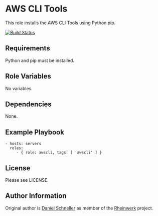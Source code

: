 AWS CLI Tools
=========

This role installs the AWS CLI Tools using Python pip.

[![Build Status](https://travis-ci.org/Rheinwerk/ansible-role-awscli.svg?branch=master)](https://travis-ci.org/Rheinwerk/ansible-role-awscli)

Requirements
------------

Python and pip must be installed.

Role Variables
--------------

No variables.

Dependencies
------------

None.

Example Playbook
----------------

    - hosts: servers
      roles:
         - { role: awscli, tags: [ 'awscli' ] }

License
-------

Please see LICENSE.

Author Information
------------------

Original author is [Daniel Schneller](https://github.com/dschneller) as member of the [Rheinwerk](https://github.com/Rheinwerk) project.


